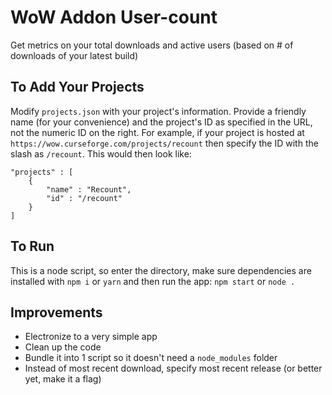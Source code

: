 # WoW Addon User-count
Get metrics on your total downloads and active users (based on # of downloads of your latest build)

## To Add Your Projects
Modify `projects.json` with your project's information. Provide a friendly name (for your convenience) and the project's ID as specified in the URL, not the numeric ID on the right. For example, if your project is hosted at `https://wow.curseforge.com/projects/recount` then specify the ID with the slash as `/recount`. This would then look like:

```
"projects" : [
    {
        "name" : "Recount",
        "id" : "/recount"
    }
]
```

## To Run
This is a node script, so enter the directory, make sure dependencies are installed with `npm i` or `yarn` and then run the app: `npm start` or `node .`


## Improvements
* Electronize to a very simple app
* Clean up the code
* Bundle it into 1 script so it doesn't need a `node_modules` folder
* Instead of most recent download, specify most recent release (or better yet, make it a flag)
